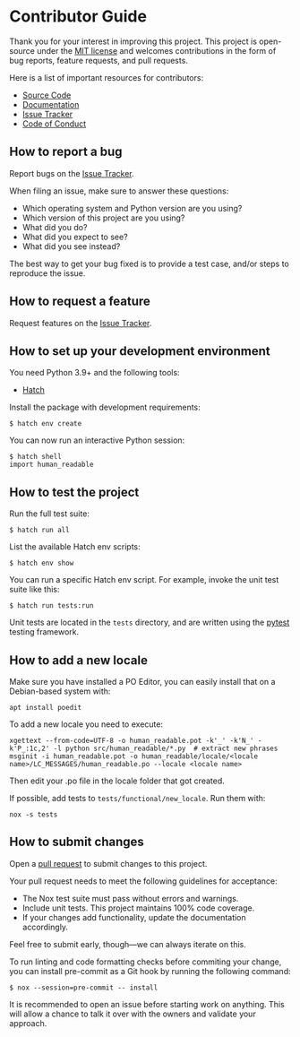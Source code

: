 # Contributor Guide

Thank you for your interest in improving this project.
This project is open-source under the [MIT license] and
welcomes contributions in the form of bug reports, feature requests, and pull requests.

Here is a list of important resources for contributors:

- [Source Code]
- [Documentation]
- [Issue Tracker]
- [Code of Conduct]

[mit license]: https://opensource.org/licenses/MIT
[source code]: https://github.com/staticdev/human-readable
[documentation]: https://human-readable.readthedocs.io/
[issue tracker]: https://github.com/staticdev/human-readable/issues

## How to report a bug

Report bugs on the [Issue Tracker].

When filing an issue, make sure to answer these questions:

- Which operating system and Python version are you using?
- Which version of this project are you using?
- What did you do?
- What did you expect to see?
- What did you see instead?

The best way to get your bug fixed is to provide a test case,
and/or steps to reproduce the issue.

## How to request a feature

Request features on the [Issue Tracker].

## How to set up your development environment

You need Python 3.9+ and the following tools:

- [Hatch]

Install the package with development requirements:

```console
$ hatch env create
```

You can now run an interactive Python session:

```console
$ hatch shell
import human_readable
```

[hatch]: https://hatch.pypa.io/

## How to test the project

Run the full test suite:

```console
$ hatch run all
```

List the available Hatch env scripts:

```console
$ hatch env show
```

You can run a specific Hatch env script.
For example, invoke the unit test suite like this:

```console
$ hatch run tests:run
```

Unit tests are located in the `tests` directory,
and are written using the [pytest] testing framework.

## How to add a new locale

Make sure you have installed a PO Editor, you can easily install that on a Debian-based system with:

```console
apt install poedit
```

To add a new locale you need to execute:

```console
xgettext --from-code=UTF-8 -o human_readable.pot -k'_' -k'N_' -k'P_:1c,2' -l python src/human_readable/*.py  # extract new phrases
msginit -i human_readable.pot -o human_readable/locale/<locale name>/LC_MESSAGES/human_readable.po --locale <locale name>
```

Then edit your .po file in the locale folder that got created.

If possible, add tests to `tests/functional/new_locale`. Run them with:

```console
nox -s tests
```

## How to submit changes

Open a [pull request] to submit changes to this project.

Your pull request needs to meet the following guidelines for acceptance:

- The Nox test suite must pass without errors and warnings.
- Include unit tests. This project maintains 100% code coverage.
- If your changes add functionality, update the documentation accordingly.

Feel free to submit early, though—we can always iterate on this.

To run linting and code formatting checks before commiting your change, you can install pre-commit as a Git hook by running the following command:

```console
$ nox --session=pre-commit -- install
```

It is recommended to open an issue before starting work on anything.
This will allow a chance to talk it over with the owners and validate your approach.

[pull request]: https://github.com/staticdev/human-readable/pulls
[pytest]: https://pytest.readthedocs.io/

<!-- github-only -->

[code of conduct]: CODE_OF_CONDUCT.md
